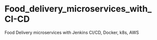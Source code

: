 # Food_delivery_microservices_with_CI-CD
Food Delivery microservices with Jenkins CI/CD, Docker, k8s, AWS
